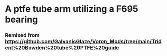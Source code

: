 # A ptfe tube arm utilizing a F695 bearing
### Remixed from https://github.com/GalvanicGlaze/Voron_Mods/tree/main/Trident%20Bowden%20tube%20PTFE%20guide
